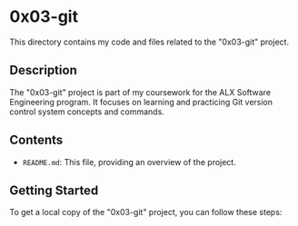 # 0x03-git

This directory contains my code and files related to the "0x03-git" project. 

## Description

The "0x03-git" project is part of my coursework for the ALX Software Engineering program. It focuses on learning and practicing Git version control system concepts and commands.

## Contents
- `README.md`: This file, providing an overview of the project.

## Getting Started

To get a local copy of the "0x03-git" project, you can follow these steps:


